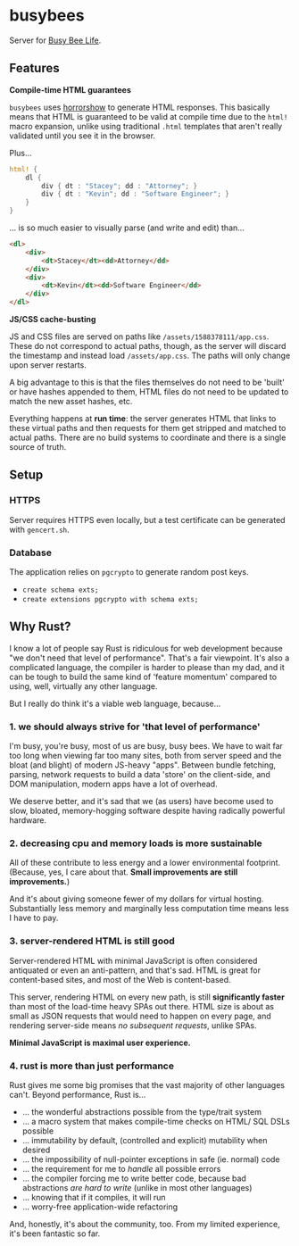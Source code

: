 # busybees

Server for [Busy Bee Life](https://www.busybee.life).

## Features

**Compile-time HTML guarantees**

`busybees` uses [horrorshow](https://docs.rs/horrorshow/0.8.3/horrorshow/) to generate HTML responses.
This basically means that HTML is guaranteed to be valid at compile time due to the `html!` macro expansion,
unlike using traditional `.html` templates that aren't really validated until you see it in the browser.

Plus...

```rust
html! {
    dl {
        div { dt : "Stacey"; dd : "Attorney"; }
        div { dt : "Kevin"; dd : "Software Engineer"; }
    }
}
```
... is so much easier to visually parse (and write and edit) than...

```html
<dl>
    <div>
        <dt>Stacey</dt><dd>Attorney</dd>
    </div>
    <div>
        <dt>Kevin</dt><dd>Software Engineer</dd>
    </div>
</dl>
```

**JS/CSS cache-busting**

JS and CSS files are served on paths like `/assets/1588378111/app.css`.
These do not correspond to actual paths, though, as the server will discard the timestamp
and instead load `/assets/app.css`. The paths will only change upon server restarts.

A big advantage to this is that the files themselves do not need to be 'built' or have
hashes appended to them, HTML files do not need to be updated to match the new asset hashes, etc.

Everything happens at **run time**: the server generates HTML that links to these
virtual paths and then requests for them get stripped and matched to actual paths.
There are no build systems to coordinate and there is a single source of truth.

## Setup

### HTTPS

Server requires HTTPS even locally, but a test certificate can be generated with `gencert.sh`.

### Database

The application relies on `pgcrypto` to generate random post keys.

- `create schema exts;`
- `create extensions pgcrypto with schema exts;`

## Why Rust?

I know a lot of people say Rust is ridiculous for web development because "we don't need that level of performance".
That's a fair viewpoint. It's also a complicated language, the compiler is harder to please than my dad, and it can be tough to build the same kind of 'feature momentum' compared to using, well, virtually any other language.

But I really do think it's a viable web language, because...

### 1. we should **always** strive for 'that level of performance'

I'm busy, you're busy, most of us are busy, busy bees.
We have to wait far too long when viewing far too many sites, both from server speed and the bloat (and blight) of modern JS-heavy "apps". Between bundle fetching, parsing, network requests to build a data 'store' on the client-side, and DOM manipulation, modern apps have a lot of overhead.

We deserve better, and it's sad that we (as users) have become used to slow, bloated, memory-hogging software
despite having radically powerful hardware.

### 2. decreasing cpu and memory loads is more sustainable

All of these contribute to less energy and a lower environmental footprint.
(Because, yes, I care about that. **Small improvements are still improvements.**)

And it's about giving someone fewer of my dollars for virtual hosting.
Substantially less memory and marginally less computation time means less I have to pay.

### 3. server-rendered HTML is still good

Server-rendered HTML with minimal JavaScript is often considered antiquated or even an anti-pattern, and that's sad.
HTML is great for content-based sites, and most of the Web is content-based.

This server, rendering HTML on every new path, is still **significantly faster** than most of the load-time heavy SPAs out there. HTML size is about as small as JSON requests that would need to happen on every page,
and rendering server-side means *no subsequent requests*, unlike SPAs.

**Minimal JavaScript is maximal user experience.**

### 4. rust is more than just performance

Rust gives me some big promises that the vast majority of other languages can't.
Beyond performance, Rust is...

- ... the wonderful abstractions possible from the type/trait system
- ... a macro system that makes compile-time checks on HTML/ SQL DSLs possible
- ... immutability by default, (controlled and explicit) mutability when desired
- ... the impossibility of null-pointer exceptions in safe (ie. normal) code
- ... the requirement for me to *handle* all possible errors
- ... the compiler forcing me to write better code, because bad abstractions *are hard to write* (unlike in most other languages)
- ... knowing that if it compiles, it will run
- ... worry-free application-wide refactoring

And, honestly, it's about the community, too. From my limited experience, it's been fantastic so far.
